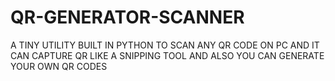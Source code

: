 # QR-GENERATOR-SCANNER
A TINY UTILITY BUILT IN PYTHON TO SCAN ANY QR CODE ON PC AND IT CAN CAPTURE QR LIKE A SNIPPING TOOL AND ALSO YOU CAN GENERATE YOUR OWN QR CODES

